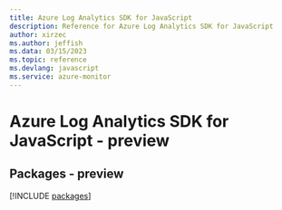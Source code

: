 ```yaml
---
title: Azure Log Analytics SDK for JavaScript
description: Reference for Azure Log Analytics SDK for JavaScript
author: xirzec
ms.author: jeffish
ms.data: 03/15/2023
ms.topic: reference
ms.devlang: javascript
ms.service: azure-monitor
---
```

# Azure Log Analytics SDK for JavaScript - preview
## Packages - preview
[!INCLUDE [packages](log-analytics-index.md)]